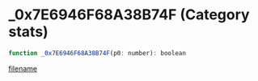 # _0x7E6946F68A38B74F (Category stats)

```js
function _0x7E6946F68A38B74F(p0: number): boolean
```

[filename](_0x7E6946F68A38B74F_m.md ':include')